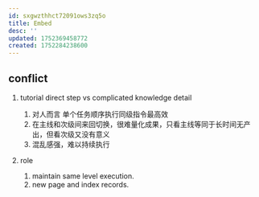 ```yaml
---
id: sxgwzthhct72091ows3zq5o
title: Embed
desc: ''
updated: 1752369458772
created: 1752284238600
---
```


## conflict

1. tutorial direct step vs complicated knowledge detail
   1. 对人而言 单个任务顺序执行同级指令最高效
   2. 在主线和次级间来回切换，很难量化成果，只看主线等同于长时间无产出，但看次级又没有意义
   3. 混乱感强，难以持续执行

2. role
   1. maintain same level execution.
   2. new page and index records.
